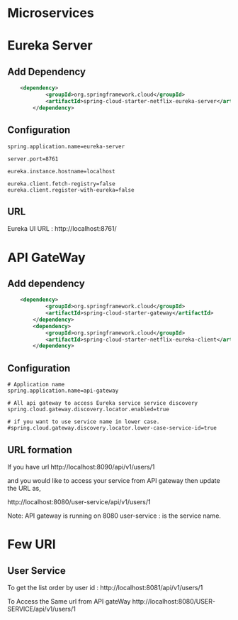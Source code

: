 
# Microservices

# Eureka Server

##  Add Dependency 

```xml
	<dependency>
			<groupId>org.springframework.cloud</groupId>
			<artifactId>spring-cloud-starter-netflix-eureka-server</artifactId>
		</dependency>
```


## Configuration 

```properties
spring.application.name=eureka-server

server.port=8761

eureka.instance.hostname=localhost

eureka.client.fetch-registry=false
eureka.client.register-with-eureka=false
```

## URL 

Eureka UI URL : http://localhost:8761/




# API GateWay

##  Add dependency 
```xml
	<dependency>
			<groupId>org.springframework.cloud</groupId>
			<artifactId>spring-cloud-starter-gateway</artifactId>
		</dependency>
		<dependency>
			<groupId>org.springframework.cloud</groupId>
			<artifactId>spring-cloud-starter-netflix-eureka-client</artifactId>
		</dependency>
```

## Configuration 

```properties
# Application name
spring.application.name=api-gateway  

# All api gateway to access Eureka service service discovery 
spring.cloud.gateway.discovery.locator.enabled=true

# if you want to use service name in lower case.
#spring.cloud.gateway.discovery.locator.lower-case-service-id=true
```

## URL formation 

If you have url http://localhost:8090/api/v1/users/1 

and you would like to access your service from API gateway then update the URL as, 

http://localhost:8080/user-service/api/v1/users/1

Note: API gateway is running on 8080
user-service : is the service name.


# Few URl 

## User Service 

To get the list order by user id : http://localhost:8081/api/v1/users/1

To Access the Same url from API gateWay  http://localhost:8080/USER-SERVICE/api/v1/users/1

